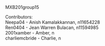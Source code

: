MXB201group15

Contributors:  
Neepa04 - Anish Kamalakkannan, n11654228  
Ren0404 - Jean Warren Bulacan, n11594985  
2001xamber - Amber, n  
charliemcbride - Charlie, n  
